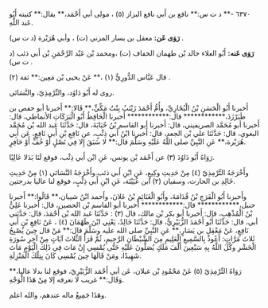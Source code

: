 ٦٣٧٠ -** د ت س:** نافع بن أَبي نافع البزاز (٥) ، مولى أبي أَحْمَد،** يقال:** كنيته أَبُو عَبد اللَّهِ.

**رَوَى عَن:** معقل بن يسار المزني (ت) ، وأبي هُرَيْرة (د ت س) .

**رَوَى عَنه:** أَبُو العلاء خالد بْن طهمان الخفاف (ت) ،ومحمد بْن عَبْد الرَّحْمَنِ بْن أَبي ذئب (د ت س) .

قال عَبَّاس الدُّورِيُّ (١) ،** عَنْ يحيى بْن مَعِين:** ثقة (٢) .

روى له أَبُو دَاوُد، والتِّرْمِذِيّ، والنَّسَائي.

أَخبرنا أَبُو الْحَسَنِ بْنُ الْبُخَارِيِّ، وأُمُّ أَحْمَدَ زَيْنَبُ بِنْتُ مَكِّيٍّ،** قَالا:** أَخبرنا أبو حفص بن طَبَرْزَذَ،************ قال:************ أَخبرنا الْحَافِظُ أَبُو الْبَرَكَاتِ الأنماطي، قال: أَخبرنا أبو مُحَمَّد الصريفيني، قال: أَخبرنا أبو القاسم بْنُ حُبَابَةَ، قال: حَدَّثَنَا عَبد الله بْن مُحَمَّد البغوي، قال: حَدَّثَنَا علي بْن الجعد، قال: أَخبرنا ابْنُ أَبي ذِئْبٍ، عن نَافِعِ بْنِ أَبي نَافِعٍ، عَن أَبِي هُرَيْرة،** عَنِ النَّبِيِّ صلى اللَّهُ عَلَيْهِ وسَلَّمَ قال:** لا سَبَقَ إِلا فِي نَصْلٍ أَوْ خُفٍّ أَوْ حَافِرٍ.

رَوَاهُ أَبُو دَاوُدَ (٣) عن أَحْمَد بْن يونس، عَنِ ابْن أَبي ذِئْب، فوقع لَنَا بَدَلا عَالِيًا.

وأَخْرَجَهُ التِّرْمِذِيّ (٤) مِنْ حَدِيثِ وكِيعٍ، عَنِ ابْنِ أَبي ذئب.وأَخْرَجَهُ النَّسَائي (١) مِنْ حَدِيثِ خَالِدِ بن الحارث، وسفيان (٢) ابن عُيَيْنَة، عَنِ ابْنِ أَبي ذِئْبٍ، فوقع لنا عاليا بدرجتين.

وأَخبرنا أَبُو الْفَرَجِ بْنُ قُدَامَةَ، وأَبُو الْغَنَائِمِ بْنُ عَلانَ، وأَحمد ابْنُ شيبان،** قَالُوا:** أَخبرنا حنبل،************ قال:************ أَخبرنا أبو القاسم بْن الحصين، قال: أَخبرنا عَلِيُّ بْنُ الْمُذْهِبِ، قال: أَخبرنا أبو بكر بْن مالك، قال (٣) : حَدَّثَنَا عَبد الله بْن أَحْمَدَ، قال: حَدَّثني أبي، قال: حَدَّثَنَا أَبُو أَحْمَدَ الزُّبَيْرِيُّ، قال: حَدَّثَنَا خَالِدٌ، يَعْنِي ابْنَ طَهْمَانَ (٤) ، عَنْ نَافِعِ بْنِ أَبي نَافِعٍ، عَنْ مَعْقِلِ بن يَسَارٍ،** عَنِ النَّبِيِّ صلى الله عليه وسَلَّمَ قال:** مَنْ قال حِينَ يُصْبِحُ ثَلاثَ مَرَّاتٍ: أَعُوذُ بِالسَّمِيعِ الْعَلِيمِ مِنَ الشَّيْطَانِ الرَّجِيمِ، ثُمَّ قَرَأَ الثَّلاثَ آيَاتٍ مِنْ آخِرِ سُورَةِ الْحَشْرِ وكَّلَ اللَّهُ بِهِ سَبْعِينَ أَلْفَ مَلَكٍ يُصَلُّونَ عَلَيْهِ حَتَّى يُمْسِي إِنْ مَاتَ فِي ذَلِكَ الْيَوْمِ مَاتَ شَهِيدًا، ومَنْ قَالَهَا حِينَ يُمْسِي كَانَ بِتِلْكَ الْمَنْزِلَةِ.

رَوَاهُ التِّرْمِذِيّ (٥) عَنْ مَحْمُودِ بْن غيلان، عَن أبي أَحْمَد الزُّبَيْرِيّ، فوقع لنا بدلا عاليا،** وَقَال:** غريب لا نعرفه إلا مِنْ هَذَا الْوَجْهِ.

وهَذَا جَمِيعُ ماله عندهم، والله اعلم.